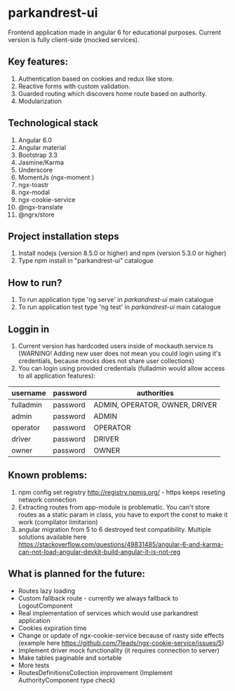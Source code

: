 # parkandrest-ui

Frontend application made in angular 6 for educational purposes. Current version is fully client-side (mocked services). 

## Key features:
1. Authentication based on cookies and redux like store. 
2. Reactive forms with custom validation.
3. Guarded routing which discovers home route based on authority. 
4. Modularization 

## Technological stack
1. Angular 6.0
2. Angular material
2. Bootstrap 3.3
3. Jasmine/Karma
4. Underscore
5. MomentJs (ngx-moment )
6. ngx-toastr 
7. ngx-modal 
8. ngx-cookie-service
8. @ngx-translate
9. @ngrx/store

## Project installation steps
1. Install nodejs (version 8.5.0 or higher) and npm (version 5.3.0 or higher)
2. Type npm install in "parkandrest-ui" catalogue

## How to run?
1. To run application type 'ng serve' in *parkandrest-ui* main catalogue
2. To run application test type 'ng test' in *parkandrest-ui* main catalogue

## Loggin in
1. Current version has hardcoded users inside of mockauth.service.ts (WARNING! Adding new user does not mean you could login using it's credentials, because mocks does not share user collections)
2. You can login using provided credentials (fulladmin would allow access to all application features):


| username		  | password       |authorities  				  |
| ------------- |--------------|----------------------------|
| fulladmin		  | password 	   |ADMIN, OPERATOR, OWNER, DRIVER|
| admin		  	  | password 	   |ADMIN						  |
| operator		  | password 	   |OPERATOR					  | 
| driver		  | password 	   |DRIVER					  	  | 
| owner		  	  | password 	   |OWNER					  	  | 


## Known problems:
1. npm config set registry http://registry.npmjs.org/ - https keeps reseting network connection
2. Extracting routes from app-module is problematic. You can't store routes as a static param in class, you have to export the const to make it work (compilator limitarion)
3. angular migration from 5 to 6 destroyed test compatibility. Multiple solutions available here https://stackoverflow.com/questions/49831485/angular-6-and-karma-can-not-load-angular-devkit-build-angular-it-is-not-reg

## What is planned for the future:
* Routes lazy loading
* Custom fallback route - currently we always fallback to LogoutComponent
* Real implementation of services which would use parkandrest application
* Cookies expiration time
* Change or update of ngx-cookie-service because of nasty side effects (example here  https://github.com/7leads/ngx-cookie-service/issues/5) 
* Implement driver mock functionality (it requires connection to server)
* Make tables paginable and sortable
* More tests
* RoutesDefinitionsCollection improvement (Implement AuthorityComponent type check)
